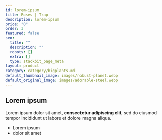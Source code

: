 ```yaml
---
id: lorem-ipsum
title: Roses | Trap
description: lorem-ipsum
price: "0"
order: 3
featured: false
seo:
  title: ""
  description: ""
  robots: []
  extra: []
  type: stackbit_page_meta
layout: product
category: category/bigplants.md
default_thumbnail_image: images/robust-planet.webp
default_original_image: images/adorable-steel.webp
---
```


## Lorem ipsum

Lorem ipsum dolor sit amet, **consectetur adipiscing elit**, sed do eiusmod tempor incididunt ut labore et dolore magna aliqua.

- Lorem ipsum
- dolor sit amet
